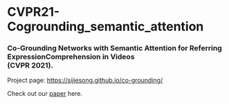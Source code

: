 # CVPR21-Cogrounding_semantic_attention

### Co-Grounding Networks with Semantic Attention for Referring ExpressionComprehension in Videos <br>(CVPR 2021).

Project page: https://sijiesong.github.io/co-grounding/

Check out our [paper](<https://arxiv.org/abs/2103.12346>) here.

